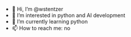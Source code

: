- 👋 Hi, I’m @wstentzer
- 👀 I’m interested in python and AI development
- 🌱 I’m currently learning python
- 📫 How to reach me: no
